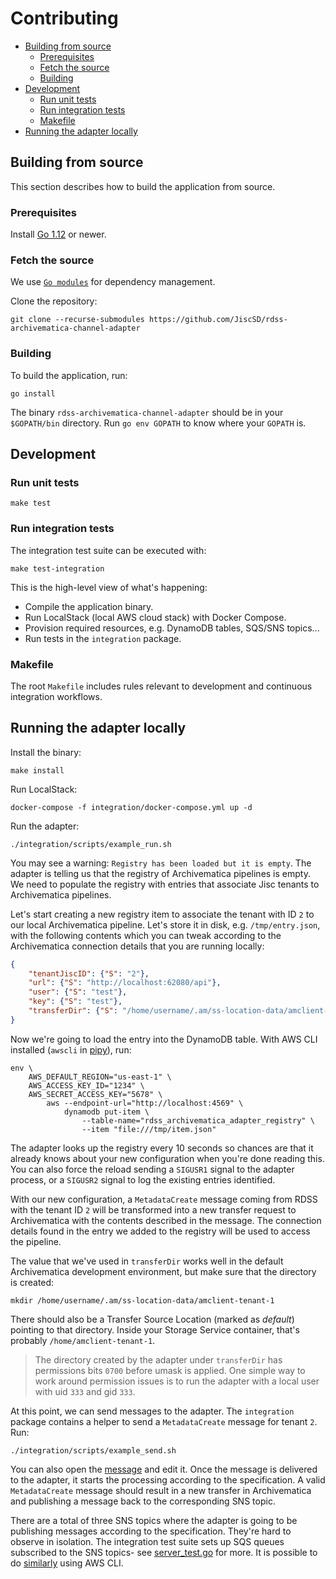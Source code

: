 # Contributing

- [Building from source](#building-from-source)
  - [Prerequisites](#prerequisites)
  - [Fetch the source](#fetch-the-source)
  - [Building](#building)
- [Development](#development)
  - [Run unit tests](#run-unit-tests)
  - [Run integration tests](#run-integration-tests)
  - [Makefile](#makefile)
- [Running the adapter locally](#running-the-adapter-locally)

## Building from source

This section describes how to build the application from source.

### Prerequisites

Install [Go 1.12][1] or newer.

### Fetch the source

We use [`Go modules`][2] for dependency management.

Clone the repository:

    git clone --recurse-submodules https://github.com/JiscSD/rdss-archivematica-channel-adapter

### Building

To build the application, run:

    go install

The binary `rdss-archivematica-channel-adapter` should be in your `$GOPATH/bin`
directory. Run `go env GOPATH` to know where your `GOPATH` is.

## Development

### Run unit tests

    make test

### Run integration tests

The integration test suite can be executed with:

    make test-integration

This is the high-level view of what's happening:

- Compile the application binary.
- Run LocalStack (local AWS cloud stack) with Docker Compose.
- Provision required resources, e.g. DynamoDB tables, SQS/SNS topics...
- Run tests in the `integration` package.

### Makefile

The root `Makefile` includes rules relevant to development and continuous
integration workflows.

## Running the adapter locally

Install the binary:

    make install

Run LocalStack:

    docker-compose -f integration/docker-compose.yml up -d

Run the adapter:

    ./integration/scripts/example_run.sh

You may see a warning: `Registry has been loaded but it is empty`. The adapter
is telling us that the registry of Archivematica pipelines is empty. We need to
populate the registry with entries that associate Jisc tenants to Archivematica
pipelines.

Let's start creating a new registry item to associate the tenant with ID `2` to
our local Archivematica pipeline. Let's store it in disk,
e.g. `/tmp/entry.json`, with the following contents which you can tweak
according to the Archivematica connection details that you are running locally:

```json
{
    "tenantJiscID": {"S": "2"},
    "url": {"S": "http://localhost:62080/api"},
    "user": {"S": "test"},
    "key": {"S": "test"},
    "transferDir": {"S": "/home/username/.am/ss-location-data/amclient-tenant-1"}
}
```

Now we're going to load the entry into the DynamoDB table.  With AWS CLI
installed (`awscli` in [pipy][3]), run:

    env \
        AWS_DEFAULT_REGION="us-east-1" \
        AWS_ACCESS_KEY_ID="1234" \
        AWS_SECRET_ACCESS_KEY="5678" \
            aws --endpoint-url="http://localhost:4569" \
                dynamodb put-item \
                    --table-name="rdss_archivematica_adapter_registry" \
                    --item "file:///tmp/item.json"

The adapter looks up the registry every 10 seconds so chances are that it
already knows about your new configuration when you're done reading this. You
can also force the reload sending a `SIGUSR1` signal to the adapter process, or
a `SIGUSR2` signal to log the existing entries identified.

With our new configuration, a `MetadataCreate` message coming from RDSS with
the tenant ID `2` will be transformed into a new transfer request to
Archivematica with the contents described in the message. The connection details
found in the entry we added to the registry will be used to access the pipeline.

The value that we've used in `transferDir` works well in the default
Archivematica development environment, but make sure that the directory is
created:

    mkdir /home/username/.am/ss-location-data/amclient-tenant-1

There should also be a Transfer Source Location (marked as *default*) pointing
to that directory. Inside your Storage Service container, that's probably
`/home/amclient-tenant-1`.

> The directory created by the adapter under `transferDir` has permissions bits
> `0700` before umask is applied. One simple way to work around permission
> issues is to run the adapter with a local user with uid `333` and gid `333`.

At this point, we can send messages to the adapter. The `integration` package
contains a helper to send a `MetadataCreate` message for tenant `2`. Run:

    ./integration/scripts/example_send.sh

You can also open the [message][4] and edit it. Once the message is delivered
to the adapter, it starts the processing according to the specification. A valid
`MetadataCreate` message should result in a new transfer in Archivematica and
publishing a message back to the corresponding SNS topic.

There are a total of three SNS topics where the adapter is going to be
publishing messages according to the specification. They're hard to observe in
isolation. The integration test suite sets up SQS queues subscribed to the SNS
topics- see [server_test.go](./integration/server_test.go) for more. It is
possible to do [similarly](https://gugsrs.com/localstack-sqs-sns/) using AWS
CLI.

[1]: https://golang.org/doc/install
[2]: https://github.com/golang/go/wiki/Modules
[3]: https://pypi.org/project/awscli/
[4]: ./integration/testdata/message-metadata-create.json
